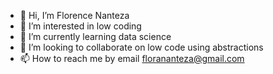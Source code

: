 - 👋 Hi, I’m Florence Nanteza
- 👀 I’m interested in low coding
- 🌱 I’m currently learning data science
- 💞️ I’m looking to collaborate on low code using abstractions 
- 📫 How to reach me by email florananteza@gmail.com

<!---
floranaflorana/floranaflorana is a ✨ special ✨ repository because its `README.md` (this file) appears on your GitHub profile.
You can click the Preview link to take a look at your changes.
--->

